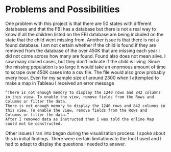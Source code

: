 # Problems and Possibilities

One problem with this project is that there are 50 states with different databases and that the FBI has a database but there is not a real way to know if all the children listed on the FBI database are being included on the state that the child went missing from. Another issue is that there is not a found database. I am not certain whether if the child is found if they are removed from the database of the over 450K that are missing each year I did not come across how many are found. Found also does not mean alive. I saw many closed cases, but they don’t indicate if the child is living. Since the missing population is so large it would take an enormous amount of time to scrape over 450K cases into a csv file. The file would also grow probably every hour. Even for my sample size of around 2300 when I attempted to make a map in Tableau I received an error message

	“There is not enough memory to display the 1240 rows and 842 columns in this view. To enable the view, remove fields from the Rows and Columns or filter the data.
	There is not enough memory to display the 1240 rows and 842 columns in this view. To enable the view, remove fields from the Rows and 	Columns or filter the data.” 
	After I removed data as instructed then I was told the online Map could not be constructed. 

Other issues I ran into began during the visualization process. I spoke about this in initial findings. There were certain limitations to the tool I used and I had to adapt to display the questions I needed to answer. 
